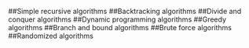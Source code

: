 ##Simple recursive algorithms
##Backtracking algorithms
##Divide and conquer algorithms
##Dynamic programming algorithms
##Greedy algorithms
##Branch and bound algorithms
##Brute force algorithms
##Randomized algorithms
